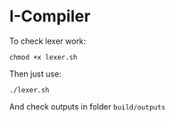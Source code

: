 # I-Compiler

To check lexer work:
```
chmod +x lexer.sh 
```

Then just use:
```
./lexer.sh
```
And check outputs in folder ```build/outputs```